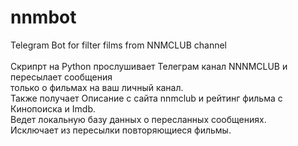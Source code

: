 # nnmbot
Telegram Bot for filter films from NNMCLUB channel <br> <br>
Скрипрт на Python прослушивает Телеграм канал NNNMCLUB и пересылает сообщения  
только о фильмах на ваш личный канал. <br> 
Также получает Описание с сайта nnmclub и рейтинг фильма с Кинопоиска и Imdb.<br>
Ведет локальную базу данных о пересланных сообщениях.<br>
Исключает из пересылки повторяющиеся фильмы.<br>

